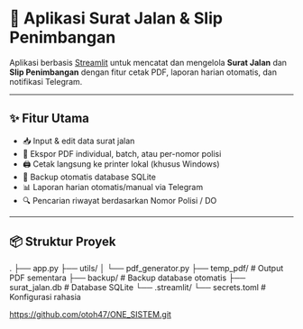 # 🚛 Aplikasi Surat Jalan & Slip Penimbangan

Aplikasi berbasis [Streamlit](https://streamlit.io/) untuk mencatat dan mengelola **Surat Jalan** dan **Slip Penimbangan** dengan fitur cetak PDF, laporan harian otomatis, dan notifikasi Telegram.

---

## ✨ Fitur Utama

- 📥 Input & edit data surat jalan
- 📑 Ekspor PDF individual, batch, atau per-nomor polisi
- 🖨️ Cetak langsung ke printer lokal (khusus Windows)
- 🔁 Backup otomatis database SQLite
- 📊 Laporan harian otomatis/manual via Telegram
- 🔍 Pencarian riwayat berdasarkan Nomor Polisi / DO

---

## 📦 Struktur Proyek

.
├── app.py
├── utils/
│   └── pdf_generator.py
├── temp_pdf/              # Output PDF sementara
├── backup/                # Backup database otomatis
├── surat_jalan.db         # Database SQLite
└── .streamlit/
    └── secrets.toml       # Konfigurasi rahasia



https://github.com/otoh47/ONE_SISTEM.git
